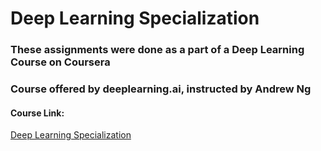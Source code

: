 # Deep Learning Specialization

### These assignments were done as a part of a Deep Learning Course on Coursera

### Course offered by deeplearning.ai, instructed by Andrew Ng

#### Course Link:

[Deep Learning Specialization](https://www.coursera.org/programs/somaiya-vidyavihar-on-coursera-2ofir?collectionId=&productId=W62RsyrdEeeFQQqyuQaohA&productType=s12n&showMiniModal=true)
